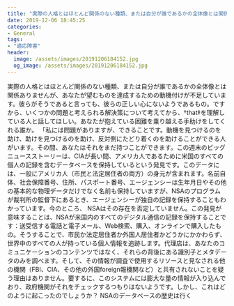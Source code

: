 ```yaml
---
title: "実際の人格とはほとんど関係のない種類、または自分が誰であるかの全体像とは関係ありませんが、あなたが望むものを達成するための動機付けが不足しています。"
date: 2019-12-06 18:45:25
categories:
- General
tags:
- "適応障害"
header:
  image: /assets/images/20191206184152.jpg
  og_image: /assets/images/20191206184152.jpg
---
```


実際の人格とはほとんど関係のない種類、または自分が誰であるかの全体像とは関係ありませんが、あなたが望むものを達成するための動機付けが不足しています。彼らがそうであると言っても、彼らの正しい心にないようであるもの。ですから、いくつかの問題と考えられる解決策について考えてから、†that‡を理解している人と話してほしい。あなたが抱えている困難を乗り越える手助けをしてくれる誰か。 「私には問題がありますが、できることです。動機を見つけるのを助け、助けを見つけるのを助け、反対側にたどり着くのを助けることができる人がいます。その間、あなたはそれをまだ持つことができます。この週末のビッグニュースストーリーは、CIAが長い間、アメリカ人であるために米国のすべての個人の記録を含むデータベースを保持しているという発見です。このデータには、一般にアメリカ人（市民と法定居住者の両方）の身元が含まれます。名前自体、社会保障番号、住所、パスポート番号、エージェンシーは生年月日やその他の基本的な物理データだけでなく名前も保持していますが、NSAのプログラムが裁判所の監督下にあるとき、エージェンシーが独自の記録を保持することもわかっています。今のところ、 NSAはその存在を否定していません。この発見が意味することは、NSAが米国内のすべてのデジタル通信の記録を保持することです：送受信する電話と電子メール、Web検索、購入、オンラインで購入したもの。そうすることで、市民か法定居住者か外国人居住者かどうかにかかわらず、世界中のすべての人が持っている個人情報を追跡します。代理店は、あなたのコミュニケーションのコンテンツではなく、それらの背後にある識別子とメタデータのみを調べます。そして、その情報が調査で使用するリソースと見なされる他の機関（FBI、CIA、その他の外国foreign報機関など）と共有されないことを疑う理由はありません。要するに、このシステムには膨大な量の情報が入り込んでおり、政府機関がそれをチェックするつもりはないようです。しかし、これはどのように起こったのでしょうか？ NSAのデータベースの歴史は行く
